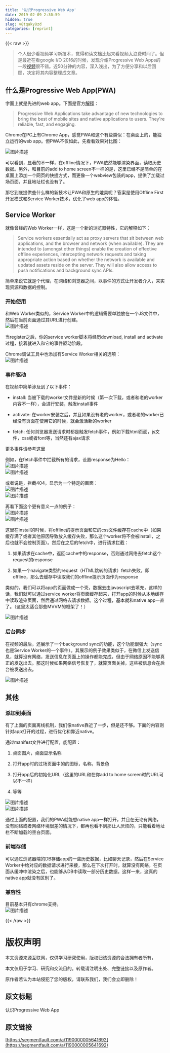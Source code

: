 ```yaml
---
title: '认识Progressive Web App' 
date: 2019-02-09 2:30:59
hidden: true
slug: v8tqaky8zd
categories: [reprint]
---
```


{{< raw >}}

                    
<blockquote><p>个人很少看视频学习新技术，觉得和读文档比起来看视频太浪费时间了。但是最近在看google I/O 2016的时候，发现介绍Progressive Web Apps的一段<a href="https://www.youtube.com/watch?v=cmGr0RszHc8" rel="nofollow noreferrer" target="_blank">视频</a>很不错。近50分钟的内容，深入浅出，为了方便分享和以后回顾，决定将其内容整理成文章。</p></blockquote>
<h2 id="articleHeader0">什么是Progressive Web App(PWA)</h2>
<p>字面上就是先进的web app。下面是官方<a href="https://developers.google.com/web/progressive-web-apps/" rel="nofollow noreferrer" target="_blank">解释</a>：</p>
<blockquote><p>Progressive Web Applications take advantage of new technologies to bring the best of mobile sites and native applications to users. They're reliable, fast, and engaging.</p></blockquote>
<p>Chrome在PC上有Chrome App，感觉PWA和这个有些类似：在桌面上的，能独立运行的web app。但PWA不仅如此，先看看效果对比图：</p>
<p><span class="img-wrap"><img data-src="/img/bVxONb" src="https://static.alili.tech/img/bVxONb" alt="图片描述" title="图片描述" style="cursor: pointer;"></span></p>
<p>可以看到，显著的不一样，在offline情况下，PWA依然能够渲染界面，读取历史数据。另外，和目前的add to home screen不一样的是，这里已经不是简单的在桌面上添加一个网页的快捷方式，而更像一个webview包装的app，提供了加载过场页面，并且地址栏也没有了。</p>
<p>那它到底提供些什么样的新技术让PWA和原生的媲美呢？答案是使用Offline First开发模式和Service Worker技术，优化了web app的体验。</p>
<h2 id="articleHeader1">Service Worker</h2>
<p>就像曾经的Web Worker一样，这是一个新的浏览器特性，它的解释如下：</p>
<blockquote><p>Service workers essentially act as proxy servers that sit between web applications, and the browser and network (when available). They are intended to (amongst other things) enable the creation of effective offline experiences, intercepting network requests and taking appropriate action based on whether the network is available and updated assets reside on the server. They will also allow access to push notifications and background sync APIs.</p></blockquote>
<p>简单来说它就是个代理，在网络和浏览器之间，以事件的方式让开发者介入，来实现资源和数据的控制。</p>
<h3 id="articleHeader2">开始使用</h3>
<p>和Web Worker类似的，Service Worker中的逻辑需要单独放在一个JS文件中，然后在当前页面通过其URL进行创建。<br><span class="img-wrap"><img data-src="/img/bVxOJb" src="https://static.alili.tech/img/bVxOJb" alt="图片描述" title="图片描述" style="cursor: pointer; display: inline;"></span></p>
<p>当register之后，你的service worker脚本将经历download, install and activate过程，接着就进入和它的事件驱动阶段。</p>
<p>Chrome调试工具中也添加有Service Worker相关的选项：<br><span class="img-wrap"><img data-src="/img/bVxOOA" src="https://static.alili.tech/img/bVxOOA" alt="图片描述" title="图片描述" style="cursor: pointer; display: inline;"></span></p>
<h3 id="articleHeader3">事件驱动</h3>
<p>在视频中简单涉及到了以下事件：</p>
<ul>
<li><p>install: 当被下载的worker文件是新的时候（第一次下载，或者和老的worker内容不一样），会进行安装，触发install事件</p></li>
<li><p>activate: 在worker安装之后，并且如果没有老的worker，或者老的worker已经没有页面在使用它的时候，就会激活新的worker</p></li>
<li><p>fetch: 任何浏览器发送请求时都是触发fetch事件，例如下载html页面，js文件，css或者font等，当然还有ajax请求</p></li>
</ul>
<p>更多事件请参考<a href="https://developer.mozilla.org/en-US/docs/Web/API/Service_Worker_API" rel="nofollow noreferrer" target="_blank">这里</a></p>
<p>例如，在fetch事件中拦截所有的请求，设置response为Hello：<br><span class="img-wrap"><img data-src="/img/bVxOJf" src="https://static.alili.tech/img/bVxOJf" alt="图片描述" title="图片描述" style="cursor: pointer;"></span><br><span class="img-wrap"><img data-src="/img/bVxOPf" src="https://static.alili.tech/img/bVxOPf" alt="图片描述" title="图片描述" style="cursor: pointer;"></span></p>
<p>或者说是，拦截404，显示为一个特定的画面：<br><span class="img-wrap"><img data-src="/img/bVxOPn" src="https://static.alili.tech/img/bVxOPn" alt="图片描述" title="图片描述" style="cursor: pointer;"></span><br><span class="img-wrap"><img data-src="/img/bVxOPp" src="https://static.alili.tech/img/bVxOPp" alt="图片描述" title="图片描述" style="cursor: pointer;"></span></p>
<p>再看下面这个更有意义一点的例子：<br><span class="img-wrap"><img data-src="/img/bVxOPU" src="https://static.alili.tech/img/bVxOPU" alt="图片描述" title="图片描述" style="cursor: pointer;"></span><br><span class="img-wrap"><img data-src="/img/remote/1460000006784836" src="https://static.alili.tech/img/remote/1460000006784836" alt="图片描述" title="图片描述" style="cursor: pointer;"></span></p>
<p>这里在install的时候，将offline的提示页面和它的css文件缓存在cache中（如果缓存满了或者其他原因导致放入缓存失败，那么这个worker将不会被install，之后也就不会控制页面）。然后在之后的fetch中，进行请求拦截：</p>
<ol>
<li><p>如果请求在cache中，返回cache中的response，否则通过网络去fetch这个request的response</p></li>
<li><p>如果一个navigate类型的request（HTML跳转的请求）fetch失败，即offline，那么去缓存中读取我们的offline提示页面作为response</p></li>
</ol>
<p>类似的，我们可以将app的页面做成一个壳，数据去由javascript去填充，这样的话，我们就可以通过service worker将页面缓存起来，打开app的时候从本地缓存中读取渲染页面，然后通过网络去请求数据。这个过程，基本就和native app一直了。（这里太适合那些MVVM的框架了！）</p>
<p><span class="img-wrap"><img data-src="/img/remote/1460000005641761" src="https://static.alili.tech/img/remote/1460000005641761" alt="图片描述" title="图片描述" style="cursor: pointer;"></span></p>
<h3 id="articleHeader4">后台同步</h3>
<p>在视频的最后，还展示了一个background sync的功能，这个功能很强大（sync也是Service Worker的一个事件）。其展示的例子效果类似于，在微信上发送信息，就算没有网络，发送信息在页面上的操作都能完成，但由于网络原因不能够真正的发送出去。那这时候如果网络信号恢复了，就算页面关掉，这些被信息会在后台被发送出去。</p>
<p><span class="img-wrap"><img data-src="/img/bVxPO6" src="https://static.alili.tech/img/bVxPO6" alt="图片描述" title="图片描述" style="cursor: pointer; display: inline;"></span></p>
<h2 id="articleHeader5">其他</h2>
<h3 id="articleHeader6">添加到桌面</h3>
<p>有了上面的页面离线机制，我们像native靠近了一步，但是还不够。下面的内容则针对app打开的过程，进行优化和靠近native。</p>
<p>通过manifest文件进行配置，能配置：</p>
<ol>
<li><p>桌面图片，桌面显示名称</p></li>
<li><p>打开app时的过场页面中的的图标，名称，背景色</p></li>
<li><p>打开app后的初始化URL（这里的URL和在你add to home screen时的URL可以不一样）</p></li>
<li><p>等等</p></li>
</ol>
<p><span class="img-wrap"><img data-src="/img/bVxO35" src="https://static.alili.tech/img/bVxO35" alt="图片描述" title="图片描述" style="cursor: pointer;"></span><br><span class="img-wrap"><img data-src="/img/bVxO4a" src="https://static.alili.tech/img/bVxO4a" alt="图片描述" title="图片描述" style="cursor: pointer;"></span></p>
<p>通过上面的配置，我们的PWA就能想native app一样打开，并且在无论有网络，没有网络或者网络环境很差的情况下，都再也看不到那让人厌烦的，只能看着地址栏不断加载的空白页面。</p>
<h3 id="articleHeader7">前端存储</h3>
<p>可以通过浏览器端的DB存储app的一些历史数据，比如聊天记录，然后在Service Worker中给对应的数据请求进行来接，那么在下次打开时，就算没有网络，在页面从缓冲中渲染之后，也能够从DB中读取一部分历史数据。这样一来，这真的native app就没有区别了。</p>
<h3 id="articleHeader8">兼容性</h3>
<p>目前基本只有chrome支持。<br><span class="img-wrap"><img data-src="/img/bVxO34" src="https://static.alili.tech/img/bVxO34" alt="图片描述" title="图片描述" style="cursor: pointer; display: inline;"></span></p>

                
{{< /raw >}}

# 版权声明
本文资源来源互联网，仅供学习研究使用，版权归该资源的合法拥有者所有，

本文仅用于学习、研究和交流目的。转载请注明出处、完整链接以及原作者。

原作者若认为本站侵犯了您的版权，请联系我们，我们会立即删除！

## 原文标题
认识Progressive Web App

## 原文链接
[https://segmentfault.com/a/1190000005641692](https://segmentfault.com/a/1190000005641692)

